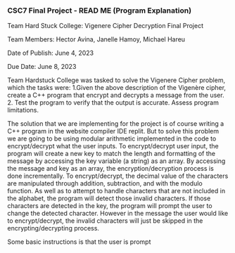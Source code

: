 ### CSC7 Final Project - READ ME (Program Explanation)

Team Hard Stuck College: Vigenere Cipher Decryption Final Project

Team Members: Hector Avina, Janelle Hamoy, Michael Hareu

Date of Publish: June 4, 2023

Due Date: June 8, 2023

Team Hardstuck College was tasked to solve the Vigenere Cipher problem, which the tasks were:
1.Given the above description of the Vigenère cipher, create a C++ program that encrypt and
decrypts a message from the user.
2. Test the program to verify that the output is accurate. Assess program limitations.


The solution that we are implementing for the project is of course writing a C++ program in the website compiler IDE replit. But to solve this problem we are going to be using modular arithmetic implemented in the code to encrypt/decrypt what the user inputs. To encrypt/decrypt user input, the program will create a new key to match the length and formatting of the message by accessing the key variable (a string) as an array. By accessing the message and key as an array, the encryption/decryption process is done incrementally. To encrypt/decrypt, the decimal value of the characters are manipulated through addition, subtraction, and with the modulo function. As well as to attempt to handle characters that are not included in the alphabet, the program will detect those invalid characters. If those characters are detected in the key, the program will prompt the user to change the detected character. However in the message the user would like to encrypt/decrypt, the invalid characters will just be skipped in the encrypting/decrypting process. 

Some basic instructions is that the user is prompt
